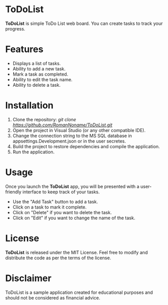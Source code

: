 # ToDoList
**ToDoList** is simple ToDo List web board. You can create tasks to track your progress.

# Features
* Displays a list of tasks.
* Ability to add a new task. 
* Mark a task as completed.
* Ability to edit the task name.
* Ability to delete a task.

# Installation
1. Clone the repository:
*git clone https://github.com/RomanNoname/ToDoList.git*
2. Open the project in Visual Studio (or any other compatible IDE).
3. Change the connection string to the MS SQL database in appsettings.Development.json or in the user secretes.
4. Build the project to restore dependencies and compile the application.
5. Run the application.

# Usage
Once you launch the **ToDoList** app, you will be presented with a user-friendly interface to keep track of your tasks.

* Use the "Add Task" button to add a task.
* Click on a task to mark it complete.
* Click on "Delete" if you want to delete the task.
* Click on "Edit" if you want to change the name of the task.


# License
**ToDoList** is released under the MIT License. Feel free to modify and distribute the code as per the terms of the license.


# Disclaimer
ToDoList is a sample application created for educational purposes and should not be considered as financial advice. 
